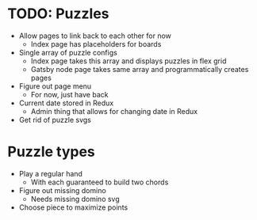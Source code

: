 # TODO: Puzzles
* Allow pages to link back to each other for now
    * Index page has placeholders for boards
* Single array of puzzle configs
    * Index page takes this array and displays puzzles in flex grid
    * Gatsby node page takes same array and programmatically creates pages
* Figure out page menu
    * For now, just have back
* Current date stored in Redux
    * Admin thing that allows for changing date in Redux
* Get rid of puzzle svgs

# Puzzle types
* Play a regular hand
    * With each guaranteed to build two chords
* Figure out missing domino
    * Needs missing domino svg
* Choose piece to maximize points